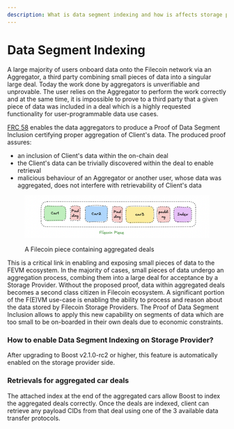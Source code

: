 ```yaml
---
description: What is data segment indexing and how is affects storage providers
---
```


# Data Segment Indexing

A large majority of users onboard data onto the Filecoin network via an Aggregator, a third party combining small pieces of data into a singular large deal. Today the work done by aggregators is unverifiable and unprovable. The user relies on the Aggregator to perform the work correctly and at the same time, it is impossible to prove to a third party that a given piece of data was included in a deal which is a highly requested functionality for user-programmable data use cases.

[FRC 58](https://github.com/filecoin-project/FIPs/blob/master/FRCs/frc-0058.md) enables the data aggregators to produce a Proof of Data Segment Inclusion certifying proper aggregation of Client's data. The produced proof assures:

* an inclusion of Client's data within the on-chain deal
* the Client's data can be trivially discovered within the deal to enable retrieval
* malicious behaviour of an Aggregator or another user, whose data was aggregated, does not interfere with retrievability of Client's data

<figure><img src="../.gitbook/assets/Screenshot 2023-10-18 at 12.25.40 PM.png" alt=""><figcaption><p>A Filecoin piece containing aggregated deals</p></figcaption></figure>

This is a critical link in enabling and exposing small pieces of data to the FEVM ecosystem. In the majority of cases, small pieces of data undergo an aggregation process, combing them into a large deal for acceptance by a Storage Provider. Without the proposed proof, data within aggregated deals becomes a second class citizen in Filecoin ecosystem. A significant portion of the F(E)VM use-case is enabling the ability to process and reason about the data stored by Filecoin Storage Providers. The Proof of Data Segment Inclusion allows to apply this new capability on segments of data which are too small to be on-boarded in their own deals due to economic constraints.

### How to enable Data Segment Indexing on Storage Provider?

After upgrading to Boost v2.1.0-rc2 or higher, this feature is automatically enabled on the storage provider side.

### Retrievals for aggregated car deals

The attached index at the end of the aggregated cars allow Boost to index the aggregated deals correctly. Once the deals are indexed, client can retrieve any payload CIDs from that deal using one of the 3 available data transfer protocols.&#x20;
